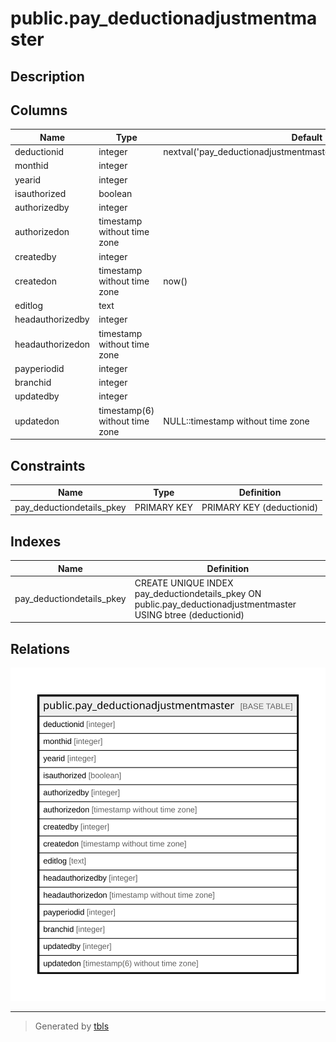 # public.pay_deductionadjustmentmaster

## Description

## Columns

| Name | Type | Default | Nullable | Children | Parents | Comment |
| ---- | ---- | ------- | -------- | -------- | ------- | ------- |
| deductionid | integer | nextval('pay_deductionadjustmentmaster_deductionid_seq'::regclass) | false |  |  |  |
| monthid | integer |  | false |  |  |  |
| yearid | integer |  | true |  |  |  |
| isauthorized | boolean |  | true |  |  |  |
| authorizedby | integer |  | true |  |  |  |
| authorizedon | timestamp without time zone |  | true |  |  |  |
| createdby | integer |  | true |  |  |  |
| createdon | timestamp without time zone | now() | true |  |  |  |
| editlog | text |  | true |  |  |  |
| headauthorizedby | integer |  | true |  |  |  |
| headauthorizedon | timestamp without time zone |  | true |  |  |  |
| payperiodid | integer |  | true |  |  |  |
| branchid | integer |  | true |  |  |  |
| updatedby | integer |  | true |  |  |  |
| updatedon | timestamp(6) without time zone | NULL::timestamp without time zone | true |  |  |  |

## Constraints

| Name | Type | Definition |
| ---- | ---- | ---------- |
| pay_deductiondetails_pkey | PRIMARY KEY | PRIMARY KEY (deductionid) |

## Indexes

| Name | Definition |
| ---- | ---------- |
| pay_deductiondetails_pkey | CREATE UNIQUE INDEX pay_deductiondetails_pkey ON public.pay_deductionadjustmentmaster USING btree (deductionid) |

## Relations

![er](public.pay_deductionadjustmentmaster.svg)

---

> Generated by [tbls](https://github.com/k1LoW/tbls)
